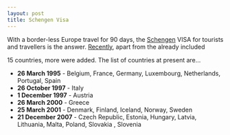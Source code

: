 ```yaml
---
layout: post
title: Schengen Visa
---
```


With a border-less Europe travel for 90 days, the [Schengen](http://en.wikipedia.org/wiki/Schengen_Agreement) VISA for tourists and travellers is the answer. [Recently](http://www.auswaertiges-amt.de/diplo/en/Infoservice/FAQ/VisumFuerD/Schengenerweiterung.html), apart from the already included

15 countries, more were added. The list of countries at present are...

- **26 March 1995** - Belgium, France, Germany, Luxembourg, Netherlands, Portugal, Spain
- **26 October 1997** - Italy
- **1 December 1997** - Austria
- **26 March 2000** - Greece
- **25 March 2001** - Denmark, Finland, Iceland, Norway, Sweden
- **21 December 2007** - Czech Republic, Estonia, Hungary, Latvia, Lithuania, Malta, Poland, Slovakia , Slovenia
